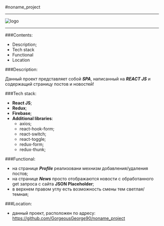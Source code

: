 #noname_project

***

![logo](assets/img%20/rocket.png)

***

###Contents:

 * Description;
 * Tech stack
 * Functional
 * Location


###Description:

Данный проект представляет собой  ***SPA***, написанный на ***REACT JS*** и содержащий страницу 
постов и новостей!

###Tech stack:

 * **React JS**;
 * **Redux**;
 * **Firebase**;
 * **Additional libraries**:
   * axios;
   * react-hook-form;
   * react-switch;
   * react-toggle;
   * redux-form;
   * redux-thunk;

###Functional: 

 * на странице ***Profile*** реализовани мехнизм добавления/удаления постов;
 * на странице ***News*** просто отображаются новости с обработанного get запроса
с сайта **JSON Placeholder**;
 * в верхнем правом углу есть возможность смены тем светлая/темная;


###Location:

 *  данный проект, расположен по адресу: <https://github.com/GorgeousGeorge90/noname_project>
   



